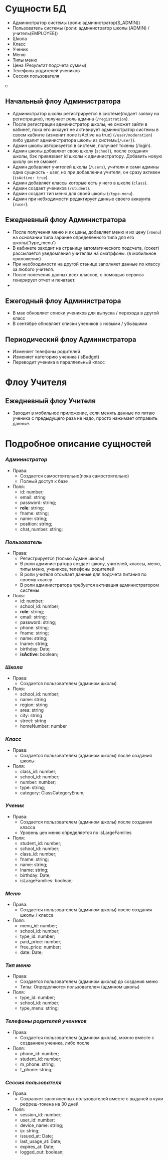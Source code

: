 # Сущности БД
* Администратор системы (роли: администратор(S_ADMIN))
* Пользователь системы (роли: администратор школы (ADMIN) / учитель(EMPLOYEE))
* Школа
* Класс
* Ученик 
* Меню 
* Типы меню
* Цена (Результат подсчета суммы)
* Телефоны родителей учеников
* Сессия пользователя

с

## Начальный флоу Администратора

- Администратор школы регистрируется в системе(подает заявку на регистрацию), получает роль админа (`/registration`).
- После регистрации администратор школы, не сможет зайти в кабинет, пока его аккаунт не активирует администратор системы в своем кабинте (изменит поле isActive на true) (`/user/moderation`) либо удалит администратора школы из системы(`/user}`).
- Админ школы авторизуется в системе, получает токены (/login).
- Админ школы добавляет свою школу (`school`), после создания школы, бэк привязвает id школы к администратору. Добавить новую школу он не сможет.
- Админ добавляет учителей школы (`/users`), учителя и сами админы одна сущность - user, но при добавлении учителя, он сразу активен (`isActive: true`).
- Админ добавляет классы которые есть у него в школе (`class`).
- Админ создает учеников (`/student`).
- Админ создает тип меню для своей школы (`/type-menu`).
- Админ при небходимости редактирует данные своего аккаунта (`/user`).

## Ежедневный флоу Администратора
- После получения меню и их цены, добавляет меню и их цену (`/menu`) на основании типа заранее определенного типа для его школы('type_menu')
- В кабинете заходит на страницу автоматического подсчета, (сокет) рассылается уведомления учителям на сматрфоны. (в мобильное приложение)
- При необходимости на другой станице заполняет данные по классу за любого учителя.
- После полечения данных всех классов, с помощью сервиса генерирует отчет и печатает.
- 
## Ежегодный флоу Администратора
- В мае обновляет списки учеников для выпуска / перехода в другой класс
- В сентябре обновляет списки учеников с новыми / убывшими

## Периодический флоу Администратора
- Изменяет телефоны родителей
- Изменяет категорию ученика (isBudget)
- Переводит ученика в параллельный класс

# Флоу Учителя

## Ежедневный флоу Учителя
- Заходит в мобильное приложение, если менять данные по питаю ученика с предыдущего раза не надо, просто нажимает отправить данные.


# Подробное описание сущностей
### *Администратор*
  + Права:
    + Создается самостоятельно(пока самостоятельно)
    + Полный доступ к базе
  + Поля:
    + id: number;
    + email: string
    + password: string;
    + **role**: string;  
    + fname: string;
    + name: string;
    + position: string;
    + chat_number: string;
    

### *Пользователь*
+ Права:
    + Регистрируется (только Админ школы)
    + В роли администратора создает школу, учителей, классы, меню, типы меню, учеников, телефоны родителей
    + В роли учителя отсылает данные для подсчета питания по своему классу
    + В роли администратора требуется активация администратором системы
+ Поля:
    + id: number;
    + school_id: number;
    + **role**: string;
    + email: string;
    + password: string;
    + phone: string;
    + fname: string;
    + name: string;
    + lname: string;
    + birthday: Date;
    + **isActive**: boolean;

### *Школа*
+ Права:
    + Создается пользователем (админом школы)
+ Поля:
    + school_id: number;
    + name: string
    + region: string
    + area: string
    + city: string
    + street: string
    + homeNumber: number

### *Класс*
+ Права:
    + Создается пользователем (админом школы) после создания школы
+ Поля:
    + class_id: number;
    + school_id: number;
    + number: number;
    + type: string;
    + category: ClassCategoryEnum;

### *Ученик*
+ Права:
    + Создается пользователем (админом школы) после создания класса
    + Уровень цен меню определяется по isLargeFamilies
+ Поля:
    + student_id: number;
    + school_id: number;
    + class_id: number;
    + fname: string;
    + name: string;
    + lname: string;
    + birthday: Date;
    + isLargeFamilies: boolean;

### *Меню*
+ Права:
    + Создается пользователем (админом школы) после создания школы / класса
+ Поля:
    + menu_id: number;
    + school_id: number;
    + type_id: number;
    + paid_price: number;
    + free_price: number;
    + date: Date;

### *Тип меню*
+ Права:
    + Создается пользователем (админом школы) до создания меню
    + Типы: Определяются пользователем (админом школы)
+ Поля:
    + type_id: number;
    + school_id: number;
    + type_menu: string;

### *Телефоны родителей учеников*
+ Права:
    + Создается пользователем (админом школы), можно вместе с созданием ученика, либо после
+ Поля:
    + phone_id: number;
    + student_id: number;
    + m_phone: string;
    + f_phone: string;

### *Сессия пользователя*
+ Права:
    + Сохраняет залогиненных пользователей вместе с выдачей в куки рефреш-токена на 30 дней
+ Поля:
    + session_id: number;
    + user_id: number;
    + device_name: string;
    + ip: string;
    + issued_at: Date;
    + last_usage_at: Date;
    + expires_at: Date;
    + logged_out: boolean;